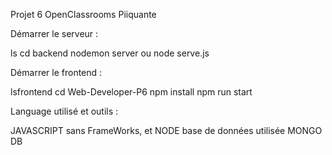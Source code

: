 Projet 6 OpenClassrooms Piiquante

Démarrer le serveur :

ls
cd backend
nodemon server ou node serve.js

Démarrer le frontend : 

lsfrontend
cd Web-Developer-P6
npm install
npm run start

Language utilisé et outils :

JAVASCRIPT sans FrameWorks, et NODE
base de données utilisée
MONGO DB
